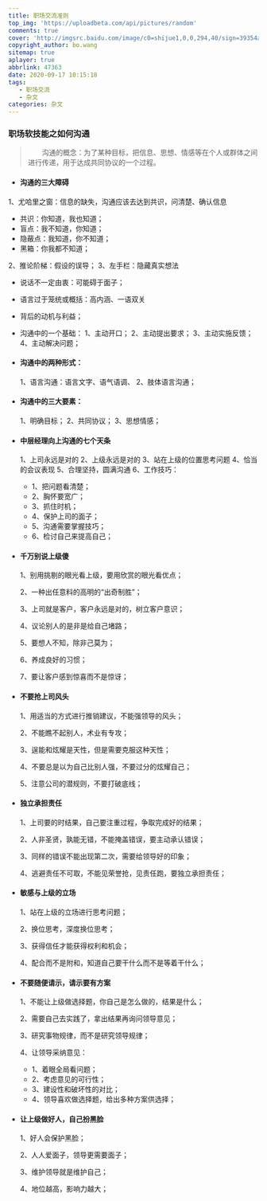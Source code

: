 ```yaml
---
title: 职场交流准则
top_img: 'https://uploadbeta.com/api/pictures/random'
comments: true
cover: 'http://imgsrc.baidu.com/image/c0=shijue1,0,0,294,40/sign=39354a143e9b033b3885f4997da75ca6/5ab5c9ea15ce36d33826d42030f33a87e950b184.jpg'
copyright_author: bo.wang
sitemap: true
aplayer: true
abbrlink: 47363
date: 2020-09-17 10:15:18
tags:
   - 职场交流
   - 杂文
categories: 杂文
---
```



### 职场软技能之如何沟通
>&emsp;&emsp;沟通的概念：为了某种目标，把信息、思想、情感等在个人或群体之间进行传递，用于达成共同协议的一个过程。

- #### 沟通的三大障碍
1、尤哈里之窗：信息的缺失，沟通应该去达到共识，问清楚、确认信息
   - 共识：你知道，我也知道；
   - 盲点：我不知道，你知道；
   - 隐蔽点：我知道，你不知道；
   - 黑箱：你我都不知道；
   
 2、推论阶梯：假设的误导；
 3、左手栏：隐藏真实想法

   - 说话不一定由衷：可能碍于面子；
   - 语言过于笼统或概括：高内涵、一语双关
   - 背后的动机与利益；
   - 沟通中的一个基础：
    1、主动开口；
    2、主动提出要求；
    3、主动实施反馈；
    4、主动解决问题；

- #### 沟通中的两种形式：

    1、语言沟通：语言文字、语气语调、
    2、肢体语言沟通；

- #### 沟通中的三大要素：

    1、明确目标；
    2、共同协议；
    3、思想情感；

- #### 中层经理向上沟通的七个天条
    
    1、上司永远是对的
    2、上级永远是对的
    3、站在上级的位置思考问题
    4、恰当的会议表现
    5、合理坚持，圆满沟通
    6、工作技巧：
   -  1、把问题看清楚；
   -  2、胸怀要宽广；
   -  3、抓住时机；
   -  4、保护上司的面子；
   -  5、沟通需要掌握技巧；
   -  6、检讨自己来提高自己；

- #### 千万别说上级傻

    1、别用挑剔的眼光看上级，要用欣赏的眼光看优点；
    
    2、一种出任意料的高明的“出奇制胜”；
    
    3、上司就是客户，客户永远是对的，树立客户意识；
    
    4、议论别人的是非是给自己堵路；
    
    5、要想人不知，除非己莫为；
    
    6、养成良好的习惯；
    
    7、要让客户感到惊喜而不是惊讶；

- #### 不要抢上司风头

    1、用适当的方式进行推销建议，不能强领导的风头；
    
    2、不能瞧不起别人，术业有专攻；
    
    3、逞能和炫耀是天性，但是需要克服这种天性；
    
    4、不要总是以为自己比别人强，不要过分的炫耀自己；
    
    5、注意公司的潜规则，不要打破底线；

- #### 独立承担责任

    1、上司要的时结果，自己要注重过程，争取完成好的结果；
    
    2、人非圣贤，孰能无错，不能掩盖错误，要主动承认错误；
    
    3、同样的错误不能出现第二次，需要给领导好的印象；
    
    4、逃避责任不可取，不能见荣誉抢，见责任跑，要独立承担责任；

- #### 敏感与上级的立场

    1、站在上级的立场进行思考问题；
    
    2、换位思考，深度换位思考；
    
    3、获得信任才能获得权利和机会；
    
    4、配合而不是附和，知道自己要干什么而不是等着干什么；

- #### 不要随便请示，请示要有方案

    1、不能让上级做选择题，你自己是怎么做的，结果是什么；
    
    2、需要自己去实践了，拿出结果再询问领导意见；
    
    3、研究事物规律，而不是研究领导规律；
    
    4、让领导采纳意见：

    - 1、着眼全局看问题；
    - 2、考虑意见的可行性；
    - 3、建设性和破坏性的对比；
    - 4、领导喜欢做选择题，给出多种方案供选择；
        
- #### 让上级做好人，自己扮黑脸

    1、好人会保护黑脸；
    
    2、人人爱面子，领导更需要面子；
    
    3、维护领导就是维护自己；
    
    4、地位越高，影响力越大；

